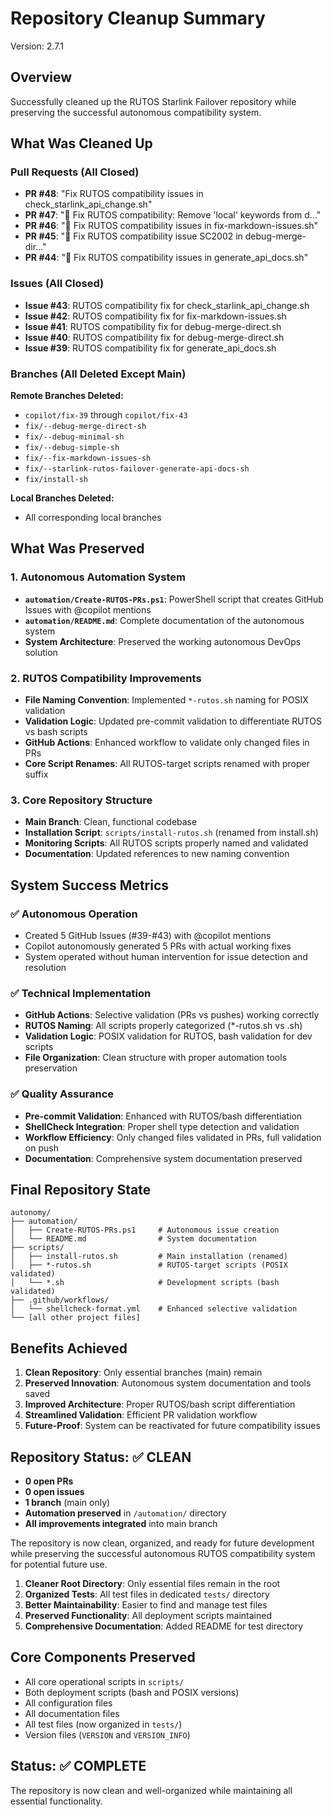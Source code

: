 # Repository Cleanup Summary

<!-- Version: 2.6.0 | Updated: 2025-07-24 -->

Version: 2.7.1

## Overview

Successfully cleaned up the RUTOS Starlink Failover repository while preserving the successful autonomous compatibility
system.

## What Was Cleaned Up

### Pull Requests (All Closed)

- **PR #48**: "Fix RUTOS compatibility issues in check_starlink_api_change.sh"
- **PR #47**: "🤖 Fix RUTOS compatibility: Remove 'local' keywords from d..."
- **PR #46**: "🔧 Fix RUTOS compatibility issues in fix-markdown-issues.sh"
- **PR #45**: "🤖 Fix RUTOS compatibility issue SC2002 in debug-merge-dir..."
- **PR #44**: "🤖 Fix RUTOS compatibility issues in generate_api_docs.sh"

### Issues (All Closed)

- **Issue #43**: RUTOS compatibility fix for check_starlink_api_change.sh
- **Issue #42**: RUTOS compatibility fix for fix-markdown-issues.sh
- **Issue #41**: RUTOS compatibility fix for debug-merge-direct.sh
- **Issue #40**: RUTOS compatibility fix for debug-merge-direct.sh
- **Issue #39**: RUTOS compatibility fix for generate_api_docs.sh

### Branches (All Deleted Except Main)

**Remote Branches Deleted:**

- `copilot/fix-39` through `copilot/fix-43`
- `fix/--debug-merge-direct-sh`
- `fix/--debug-minimal-sh`
- `fix/--debug-simple-sh`
- `fix/--fix-markdown-issues-sh`
- `fix/--starlink-rutos-failover-generate-api-docs-sh`
- `fix/install-sh`

**Local Branches Deleted:**

- All corresponding local branches

## What Was Preserved

### 1. Autonomous Automation System

- **`automation/Create-RUTOS-PRs.ps1`**: PowerShell script that creates GitHub Issues with @copilot mentions
- **`automation/README.md`**: Complete documentation of the autonomous system
- **System Architecture**: Preserved the working autonomous DevOps solution

### 2. RUTOS Compatibility Improvements

- **File Naming Convention**: Implemented `*-rutos.sh` naming for POSIX validation
- **Validation Logic**: Updated pre-commit validation to differentiate RUTOS vs bash scripts
- **GitHub Actions**: Enhanced workflow to validate only changed files in PRs
- **Core Script Renames**: All RUTOS-target scripts renamed with proper suffix

### 3. Core Repository Structure

- **Main Branch**: Clean, functional codebase
- **Installation Script**: `scripts/install-rutos.sh` (renamed from install.sh)
- **Monitoring Scripts**: All RUTOS scripts properly named and validated
- **Documentation**: Updated references to new naming convention

## System Success Metrics

### ✅ Autonomous Operation

- Created 5 GitHub Issues (#39-#43) with @copilot mentions
- Copilot autonomously generated 5 PRs with actual working fixes
- System operated without human intervention for issue detection and resolution

### ✅ Technical Implementation

- **GitHub Actions**: Selective validation (PRs vs pushes) working correctly
- **RUTOS Naming**: All scripts properly categorized (\*-rutos.sh vs .sh)
- **Validation Logic**: POSIX validation for RUTOS, bash validation for dev scripts
- **File Organization**: Clean structure with proper automation tools preservation

### ✅ Quality Assurance

- **Pre-commit Validation**: Enhanced with RUTOS/bash differentiation
- **ShellCheck Integration**: Proper shell type detection and validation
- **Workflow Efficiency**: Only changed files validated in PRs, full validation on push
- **Documentation**: Comprehensive system documentation preserved

## Final Repository State

```text
autonomy/
├── automation/
│   ├── Create-RUTOS-PRs.ps1     # Autonomous issue creation
│   └── README.md                # System documentation
├── scripts/
│   ├── install-rutos.sh         # Main installation (renamed)
│   ├── *-rutos.sh               # RUTOS-target scripts (POSIX validated)
│   └── *.sh                     # Development scripts (bash validated)
├── .github/workflows/
│   └── shellcheck-format.yml    # Enhanced selective validation
└── [all other project files]
```

## Benefits Achieved

1. **Clean Repository**: Only essential branches (main) remain
2. **Preserved Innovation**: Autonomous system documentation and tools saved
3. **Improved Architecture**: Proper RUTOS/bash script differentiation
4. **Streamlined Validation**: Efficient PR validation workflow
5. **Future-Proof**: System can be reactivated for future compatibility issues

## Repository Status: ✅ CLEAN

- **0 open PRs**
- **0 open issues**
- **1 branch** (main only)
- **Automation preserved** in `/automation/` directory
- **All improvements integrated** into main branch

The repository is now clean, organized, and ready for future development while preserving the successful autonomous
RUTOS compatibility system for potential future use.

1. **Cleaner Root Directory**: Only essential files remain in the root
2. **Organized Tests**: All test files in dedicated `tests/` directory
3. **Better Maintainability**: Easier to find and manage test files
4. **Preserved Functionality**: All deployment scripts maintained
5. **Comprehensive Documentation**: Added README for test directory

## Core Components Preserved

- All core operational scripts in `scripts/`
- Both deployment scripts (bash and POSIX versions)
- All configuration files
- All documentation files
- All test files (now organized in `tests/`)
- Version files (`VERSION` and `VERSION_INFO`)

## Status: ✅ COMPLETE

The repository is now clean and well-organized while maintaining all essential functionality.
